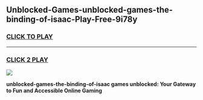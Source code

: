 
## Unblocked-Games-unblocked-games-the-binding-of-isaac-Play-Free-9i78y
<h3>
<a href="https://premium76.site?title=unblocked-games-the-binding-of-isaac&ref=18A1">CLICK TO PLAY</a></h3>
<hr>

<h3>
<a href="https://premium76.site?title=unblocked-games-the-binding-of-isaac&ref=18A1">CLICK 2 PLAY</a>
  
</h3>

<a href="https://premium76.site?title=unblocked-games-the-binding-of-isaac&ref=18A1"><img src="https://clearcache.store/games.png"></a>


**unblocked-games-the-binding-of-isaac games unblocked: Your Gateway to Fun and Accessible Online Gaming**
